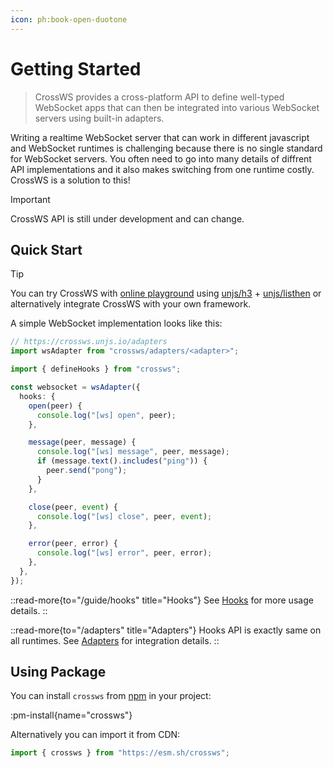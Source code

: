 ```yaml
---
icon: ph:book-open-duotone
---
```


# Getting Started

> CrossWS provides a cross-platform API to define well-typed WebSocket apps that can then be integrated into various WebSocket servers using built-in adapters.

Writing a realtime WebSocket server that can work in different javascript and WebSocket runtimes is challenging because there is no single standard for WebSocket servers. You often need to go into many details of diffrent API implementations and it also makes switching from one runtime costly. CrossWS is a solution to this!

> [!IMPORTANT]
> CrossWS API is still under development and can change.

## Quick Start

> [!TIP]
> You can try CrossWS with [online playground](https://stackblitz.com/github/unjs/crossws/tree/main/examples/h3?file=app.ts) using [unjs/h3](https://h3.unjs.io) + [unjs/listhen](https://listhen.unjs.io) or alternatively integrate CrossWS with your own framework.

A simple WebSocket implementation looks like this:

```ts
// https://crossws.unjs.io/adapters
import wsAdapter from "crossws/adapters/<adapter>";

import { defineHooks } from "crossws";

const websocket = wsAdapter({
  hooks: {
    open(peer) {
      console.log("[ws] open", peer);
    },

    message(peer, message) {
      console.log("[ws] message", peer, message);
      if (message.text().includes("ping")) {
        peer.send("pong");
      }
    },

    close(peer, event) {
      console.log("[ws] close", peer, event);
    },

    error(peer, error) {
      console.log("[ws] error", peer, error);
    },
  },
});
```

::read-more{to="/guide/hooks" title="Hooks"}
See [Hooks](/guide/hooks) for more usage details.
::

::read-more{to="/adapters" title="Adapters"}
Hooks API is exactly same on all runtimes. See [Adapters](/adapters) for integration details.
::

## Using Package

You can install `crossws` from [npm](https://npmjs.com/crossws) in your project:

:pm-install{name="crossws"}

Alternatively you can import it from CDN:

```js
import { crossws } from "https://esm.sh/crossws";
```
